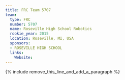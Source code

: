 ```yaml
---
title: FRC Team 5707
team:
  type: FRC
  number: 5707
  name: Roseville High School Robotics
  rookie_year: 2015
  location: Roseville, MI, USA
  sponsors:
  - ROSEVILLE HIGH SCHOOL
  links:
    Website:
---
```


{% include remove_this_line_and_add_a_paragraph %}